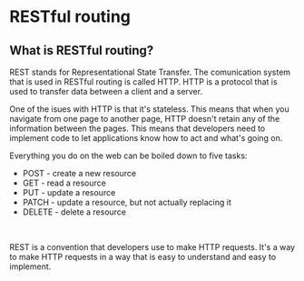 # RESTful routing

## What is RESTful routing?

REST stands for Representational State Transfer. The comunication system that is used in RESTful routing is called HTTP. HTTP is a protocol that is used to transfer data between a client and a server.

One of the isues with HTTP is that it's stateless. This means that when you navigate from one page to another page, HTTP doesn't retain any of the information between the pages. This means that developers need to implement code to let applications know how to act and what's going on.

Everything you do on the web can be boiled down to five tasks:

- POST - create a new resource
- GET - read a resource
- PUT - update a resource
- PATCH - update a resource, but not actually replacing it
- DELETE - delete a resource

<br>

REST is a convention that developers use to make HTTP requests. It's a way to make HTTP requests in a way that is easy to understand and easy to implement.